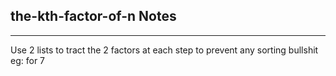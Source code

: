 <h2>the-kth-factor-of-n Notes</h2><hr>Use 2 lists to tract the 2 factors at each step to prevent any sorting bullshit
eg: for 7